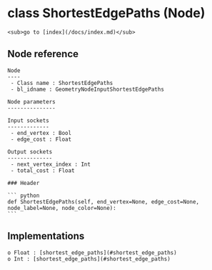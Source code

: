 # class ShortestEdgePaths (Node)

    <sub>go to [index](/docs/index.md)</sub>
    
## Node reference

    Node
    ----
     - Class name : ShortestEdgePaths
     - bl_idname : GeometryNodeInputShortestEdgePaths
    
    Node parameters
    ---------------
    
    Input sockets
    -------------
     - end_vertex : Bool
     - edge_cost : Float
    
    Output sockets
    --------------
     - next_vertex_index : Int
     - total_cost : Float
    
    ### Header

    ``` python
    def ShortestEdgePaths(self, end_vertex=None, edge_cost=None, node_label=None, node_color=None):
    ```
    
## Implementations

    o Float : [shortest_edge_paths](#shortest_edge_paths) 
    o Int : [shortest_edge_paths](#shortest_edge_paths) 
    
    